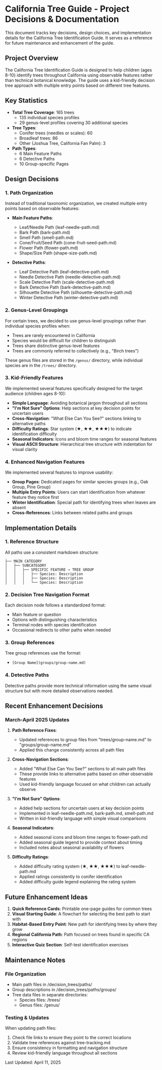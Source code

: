 # California Tree Guide - Project Decisions & Documentation

This document tracks key decisions, design choices, and implementation details for the California Tree Identification Guide. It serves as a reference for future maintenance and enhancement of the guide.

## Project Overview

The California Tree Identification Guide is designed to help children (ages 8-10) identify trees throughout California using observable features rather than technical botanical knowledge. The guide uses a kid-friendly decision tree approach with multiple entry points based on different tree features.

## Key Statistics

- **Total Tree Coverage**: 165 trees
  - 135 individual species profiles
  - 29 genus-level profiles covering 30 additional species
- **Tree Types**:
  - Conifer trees (needles or scales): 60
  - Broadleaf trees: 86
  - Other (Joshua Tree, California Fan Palm): 3
- **Path Types**:
  - 6 Main Feature Paths
  - 6 Detective Paths
  - 10 Group-specific Pages

## Design Decisions

### 1. Path Organization

Instead of traditional taxonomic organization, we created multiple entry points based on observable features:

- **Main Feature Paths**:
  - Leaf/Needle Path (leaf-needle-path.md)
  - Bark Path (bark-path.md)
  - Smell Path (smell-path.md)
  - Cone/Fruit/Seed Path (cone-fruit-seed-path.md)
  - Flower Path (flower-path.md)
  - Shape/Size Path (shape-size-path.md)

- **Detective Paths**:
  - Leaf Detective Path (leaf-detective-path.md)
  - Needle Detective Path (needle-detective-path.md)
  - Scale Detective Path (scale-detective-path.md)
  - Bark Detective Path (bark-detective-path.md)
  - Silhouette Detective Path (silhouette-detective-path.md)
  - Winter Detective Path (winter-detective-path.md)

### 2. Genus-Level Groupings

For certain trees, we decided to use genus-level groupings rather than individual species profiles when:
- Trees are rarely encountered in California
- Species would be difficult for children to distinguish
- Trees share distinctive genus-level features
- Trees are commonly referred to collectively (e.g., "Birch trees")

These genus files are stored in the `/genus/` directory, while individual species are in the `/trees/` directory.

### 3. Kid-Friendly Features

We implemented several features specifically designed for the target audience (children ages 8-10):

- **Simple Language**: Avoiding botanical jargon throughout all sections
- **"I'm Not Sure" Options**: Help sections at key decision points for uncertain users
- **Cross-Navigation**: "What Else Can You See?" sections linking to alternative paths
- **Difficulty Ratings**: Star system (★, ★★, ★★★) to indicate identification difficulty
- **Seasonal Indicators**: Icons and bloom time ranges for seasonal features
- **Visual ASCII Structure**: Hierarchical tree structure with indentation for visual clarity

### 4. Enhanced Navigation Features

We implemented several features to improve usability:

- **Group Pages**: Dedicated pages for similar species groups (e.g., Oak Group, Pine Group)
- **Multiple Entry Points**: Users can start identification from whatever feature they notice first
- **Winter Identification**: Special path for identifying trees when leaves are absent
- **Cross-References**: Links between related paths and groups

## Implementation Details

### 1. Reference Structure

All paths use a consistent markdown structure:

```
├── MAIN CATEGORY
│   ├── SUBCATEGORY
│   │   ├── SPECIFIC FEATURE → TREE GROUP
│   │   │   ├── Species: Description
│   │   │   ├── Species: Description
│   │   │   └── Species: Description
```

### 2. Decision Tree Navigation Format

Each decision node follows a standardized format:
- Main feature or question
- Options with distinguishing characteristics
- Terminal nodes with species identification
- Occasional redirects to other paths when needed

### 3. Group References

Tree group references use the format:
- `[Group Name](groups/group-name.md)`

### 4. Detective Paths

Detective paths provide more technical information using the same visual structure but with more detailed observations needed.

## Recent Enhancement Decisions

### March-April 2025 Updates

1. **Path Reference Fixes**:
   - Updated references to group files from "trees/group-name.md" to "groups/group-name.md"
   - Applied this change consistently across all path files

2. **Cross-Navigation Sections**:
   - Added "What Else Can You See?" sections to all main path files
   - These provide links to alternative paths based on other observable features
   - Used kid-friendly language focused on what children can actually observe

3. **"I'm Not Sure" Options**:
   - Added help sections for uncertain users at key decision points
   - Implemented in leaf-needle-path.md, bark-path.md, smell-path.md
   - Written in kid-friendly language with simple visual comparisons

4. **Seasonal Indicators**:
   - Added seasonal icons and bloom time ranges to flower-path.md
   - Added seasonal guide legend to provide context about timing
   - Included notes about seasonal availability of flowers

5. **Difficulty Ratings**:
   - Added difficulty rating system (★, ★★, ★★★) to leaf-needle-path.md
   - Applied ratings consistently to conifer identification
   - Added difficulty guide legend explaining the rating system

## Future Enhancement Ideas

1. **Quick Reference Cards**: Printable one-page guides for common trees
2. **Visual Starting Guide**: A flowchart for selecting the best path to start with
3. **Habitat-Based Entry Point**: New path for identifying trees by where they grow
4. **Regional California Path**: Path focused on trees found in specific CA regions
5. **Interactive Quiz Section**: Self-test identification exercises

## Maintenance Notes

### File Organization

- Main path files in /decision_trees/paths/
- Group descriptions in /decision_trees/paths/groups/
- Tree data files in separate directories:
  - Species files: /trees/
  - Genus files: /genus/

### Testing & Updates

When updating path files:
1. Check file links to ensure they point to the correct locations
2. Validate tree references against tree-tracking.md
3. Ensure consistency in formatting and navigation structure
4. Review kid-friendly language throughout all sections

Last Updated: April 11, 2025